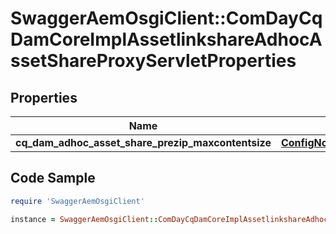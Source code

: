 # SwaggerAemOsgiClient::ComDayCqDamCoreImplAssetlinkshareAdhocAssetShareProxyServletProperties

## Properties

Name | Type | Description | Notes
------------ | ------------- | ------------- | -------------
**cq_dam_adhoc_asset_share_prezip_maxcontentsize** | [**ConfigNodePropertyInteger**](ConfigNodePropertyInteger.md) |  | [optional] 

## Code Sample

```ruby
require 'SwaggerAemOsgiClient'

instance = SwaggerAemOsgiClient::ComDayCqDamCoreImplAssetlinkshareAdhocAssetShareProxyServletProperties.new(cq_dam_adhoc_asset_share_prezip_maxcontentsize: null)
```


